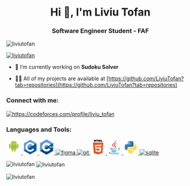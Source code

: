 <h1 align="center">Hi 👋, I'm Liviu Tofan</h1>
<h3 align="center">Software Engineer Student - FAF</h3>

<p align="left"> <img src="https://komarev.com/ghpvc/?username=liviutofan&label=Profile%20views&color=0e75b6&style=flat" alt="liviutofan" /> </p>

<p align="left"> <a href="https://github.com/ryo-ma/github-profile-trophy"><img src="https://github-profile-trophy.vercel.app/?username=liviutofan" alt="liviutofan" /></a> </p>

- 🔭 I’m currently working on **Sudoku Solver**

- 👨‍💻 All of my projects are available at [https://github.com/LiviuTofan?tab=repositories](https://github.com/LiviuTofan?tab=repositories)

<h3 align="left">Connect with me:</h3>
<p align="left">
<a href="https://codeforces.com/profile/https://codeforces.com/submissions/liviu_tofan" target="blank"><img align="center" src="https://raw.githubusercontent.com/rahuldkjain/github-profile-readme-generator/master/src/images/icons/Social/codeforces.svg" alt="https://codeforces.com/profile/liviu_tofan" height="30" width="40" /></a>
</p>

<h3 align="left">Languages and Tools:</h3>
<p align="left"> <a href="https://developer.android.com" target="_blank" rel="noreferrer"> <img src="https://raw.githubusercontent.com/devicons/devicon/master/icons/android/android-original-wordmark.svg" alt="android" width="40" height="40"/> </a> <a href="https://www.cprogramming.com/" target="_blank" rel="noreferrer"> <img src="https://raw.githubusercontent.com/devicons/devicon/master/icons/c/c-original.svg" alt="c" width="40" height="40"/> </a> <a href="https://www.w3schools.com/cpp/" target="_blank" rel="noreferrer"> <img src="https://raw.githubusercontent.com/devicons/devicon/master/icons/cplusplus/cplusplus-original.svg" alt="cplusplus" width="40" height="40"/> </a> <a href="https://www.figma.com/" target="_blank" rel="noreferrer"> <img src="https://www.vectorlogo.zone/logos/figma/figma-icon.svg" alt="figma" width="40" height="40"/> </a> <a href="https://git-scm.com/" target="_blank" rel="noreferrer"> <img src="https://www.vectorlogo.zone/logos/git-scm/git-scm-icon.svg" alt="git" width="40" height="40"/> </a> <a href="https://www.w3.org/html/" target="_blank" rel="noreferrer"> <img src="https://raw.githubusercontent.com/devicons/devicon/master/icons/html5/html5-original-wordmark.svg" alt="html5" width="40" height="40"/> </a> <a href="https://www.java.com" target="_blank" rel="noreferrer"> <img src="https://raw.githubusercontent.com/devicons/devicon/master/icons/java/java-original.svg" alt="java" width="40" height="40"/> </a> <a href="https://www.python.org" target="_blank" rel="noreferrer"> <img src="https://raw.githubusercontent.com/devicons/devicon/master/icons/python/python-original.svg" alt="python" width="40" height="40"/> </a> <a href="https://www.sqlite.org/" target="_blank" rel="noreferrer"> <img src="https://www.vectorlogo.zone/logos/sqlite/sqlite-icon.svg" alt="sqlite" width="40" height="40"/> </a> </p>

<p><img align="left" src="https://github-readme-stats.vercel.app/api/top-langs?username=liviutofan&show_icons=true&locale=en&layout=compact" alt="liviutofan" /></p>

<p>&nbsp;<img align="center" src="https://github-readme-stats.vercel.app/api?username=liviutofan&show_icons=true&locale=en" alt="liviutofan" /></p>

<p><img align="center" src="https://github-readme-streak-stats.herokuapp.com/?user=liviutofan&" alt="liviutofan" /></p>
